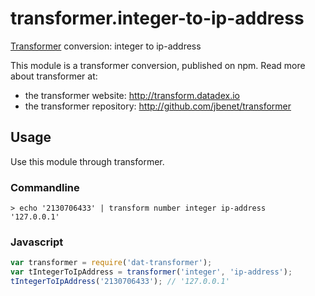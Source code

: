 # transformer.integer-to-ip-address

[Transformer](http://github.com/jbenet/transformer) conversion: integer to ip-address

This module is a transformer conversion, published on npm. Read more about transformer at:

- the transformer website: <http://transform.datadex.io>
- the transformer repository: <http://github.com/jbenet/transformer>

## Usage

Use this module through transformer.


### Commandline

```
> echo '2130706433' | transform number integer ip-address
'127.0.0.1'
```

### Javascript

```js
var transformer = require('dat-transformer');
var tIntegerToIpAddress = transformer('integer', 'ip-address');
tIntegerToIpAddress('2130706433'); // '127.0.0.1'
```
